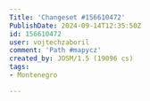 ```yaml
---
Title: 'Changeset #156610472'
PublishDate: 2024-09-14T12:35:50Z
id: 156610472
user: vojtechzaboril
comment: 'Path #mapycz'
created_by: JOSM/1.5 (19096 cs)
tags:
- Montenegro

---
```

